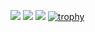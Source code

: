 ![](http://github-profile-summary-cards.vercel.app/api/cards/profile-details?username=SunbroJedi&theme=dracula)
![](http://github-profile-summary-cards.vercel.app/api/cards/stats?username=SunbroJedi&theme=dracula) ![](http://github-profile-summary-cards.vercel.app/api/cards/productive-time?username=SunbroJedi&theme=dracula&utcOffset=8)
[![trophy](https://github-profile-trophy.vercel.app/?username=sunbrojedi&theme=dracula&no-frame=true&margin-w=10&margin-h=10)](https://github.com/ryo-ma/github-profile-trophy)
